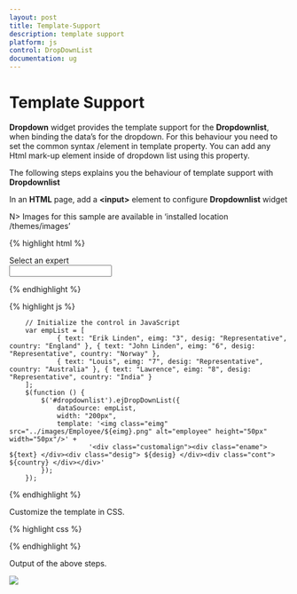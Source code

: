```yaml
---
layout: post
title: Template-Support
description: template support
platform: js
control: DropDownList
documentation: ug
---
```


# Template Support

**Dropdown** widget provides the template support for the **Dropdownlist**, when binding the data’s for the dropdown. For this behaviour you need to set the common syntax /element in template property. You can add any Html mark-up element inside of dropdown list using this property.

The following steps explains you the behaviour of template support with **Dropdownlist**

In an **HTML** page, add a **&lt;input&gt;** element to configure **Dropdownlist** widget

N>  Images for this sample are available in ‘installed location /themes/images’ 

{% highlight html %}

<div class="control">
    <div class="ctrllabel">Select an expert</div>
    <input type="text" id="dropdownlist" />
</div>

{% endhighlight %}

{% highlight js %}

        // Initialize the control in JavaScript
        var empList = [
                { text: "Erik Linden", eimg: "3", desig: "Representative", country: "England" }, { text: "John Linden", eimg: "6", desig: "Representative", country: "Norway" },
                { text: "Louis", eimg: "7", desig: "Representative", country: "Australia" }, { text: "Lawrence", eimg: "8", desig: "Representative", country: "India" }
        ];
        $(function () {
            $('#dropdownlist').ejDropDownList({
                dataSource: empList,
                width: "200px",
                template: '<img class="eimg" src="../images/Employee/${eimg}.png" alt="employee" height="50px" width="50px"/>' +
                        '<div class="customalign"><div class="ename"> ${text} </div><div class="desig"> ${desig} </div><div class="cont"> ${country} </div></div>'
            });
        });

{% endhighlight %}

Customize the template in CSS. 

{% highlight css %}
 
<style type="text/css">
        .customalign {
            display: inline;
            float: right;
        }
</style>

{% endhighlight %}

Output of the above steps.

![]("/js/DropDownList/Template-Support_images/Template-Support_img2.png") 
 

